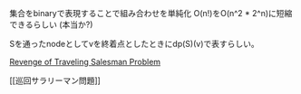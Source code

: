 集合をbinaryで表現することで組み合わせを単純化
O(n!)をO(n^2 * 2^n)に短縮できるらしい (本当か?)

Sを通ったnodeとしてvを終着点としたときにdp(S)(v)で表すらしい。

[Revenge of Traveling Salesman Problem](https://atcoder.jp/contests/s8pc-1/tasks/s8pc_1_g)


[[巡回サラリーマン問題]]